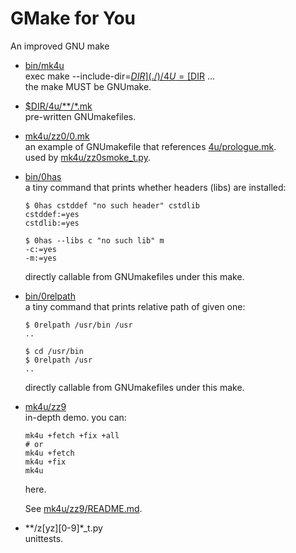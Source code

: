 # GMake for You

An improved GNU make

- [bin/mk4u](bin/mk4u)  
  exec make --include-dir=[$DIR](./) /4U=[$DIR](./) ...  
  the make MUST be GNUmake.
- [$DIR/4u/**/*.mk](4u/)  
  pre-written GNUmakefiles.
- [mk4u/zz0/0.mk](mk4u/zz0/0.mk)  
  an example of GNUmakefile that references [4u/prologue.mk](4u/prologue.mk).  
  used by [mk4u/zz0smoke_t.py](mk4u/zz0smoke_t.py).
- [bin/0has](bin/0has)  
  a tiny command that prints whether headers (libs) are installed:
    ```shell
    $ 0has cstddef "no such header" cstdlib
    cstddef:=yes
    cstdlib:=yes

    $ 0has --libs c "no such lib" m
    -c:=yes
    -m:=yes
    ```
  directly callable from GNUmakefiles under this make.
- [bin/0relpath](bin/0relpath)  
  a tiny command that prints relative path of given one:
    ```shell
    $ 0relpath /usr/bin /usr
    ..

    $ cd /usr/bin
    $ 0relpath /usr
    ..
    ```
  directly callable from GNUmakefiles under this make.
- [mk4u/zz9](mk4u/zz9/)  
  in-depth demo.
  you can:
    ```shell
    mk4u +fetch +fix +all
    # or
    mk4u +fetch
    mk4u +fix
    mk4u
    ```
  here.

  See [mk4u/zz9/README.md](mk4u/zz9/README.md).
- \*\*/z[yz][0-9]*_t.py  
  unittests.
